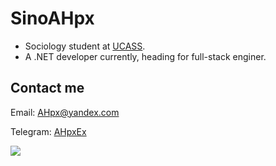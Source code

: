 # SinoAHpx

- Sociology student at [UCASS](https://www.ucass.edu.cn/en/About/UCASS_at_a_Glance.htm). 
- A .NET developer currently, heading for full-stack enginer.

## Contact me

Email: AHpx@yandex.com

Telegram: [AHpxEx](https://t.me/AHpxEx)

![](https://github-readme-stats.vercel.app/api?username=SinoAHpx)
